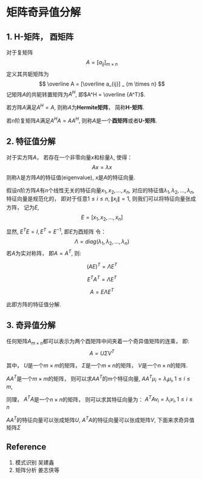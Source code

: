 # 矩阵奇异值分解

## 1. H-矩阵， 酉矩阵
对于复矩阵
$$
A = [a_{ij}] _ {m \times n}
$$
定义其共轭矩阵为 
$$
\overline A = [\overline a_{ij}] _ {m \times n}
$$
记矩阵$A$的共轭转置矩阵为$A^H$, 即$A^H = \overline {A^T}$.

若方阵$A$满足$A^H = A$, 则称$A$为**Hermite矩阵**， 简称**H-矩阵**.

若$n$阶复矩阵$A$满足$A^HA=AA^H$, 则称$A$是一个**酉矩阵**或者**U-矩阵**.

## 2. 特征值分解
对于实方阵$A$， 若存在一个非零向量$x$和标量$\lambda$, 使得：
$$
Ax = \lambda x
$$
则称$\lambda$是方阵$A$的特征值(eigenvalue), $x$是$A$的特征向量.

假设$n$阶方阵$A$有$n$个线性无关的特征向量$x_1, x_2, ..., x_n$, 对应的特征值$\lambda_1, \lambda_2, ..., \lambda_n$, 特征向量是规范化的， 即对于任意$1 \leq i \leq n, \lVert x_i \rVert = 1$, 则我们可以将特征向量张成方阵， 记为$E$, 
$$
E = [x_1, x_2, ..., x_n]
$$

显然, $E^TE = I, E^T = E^{-1}$, 即$E$为酉矩阵
令：
$$
\Lambda = diag(\lambda_1, \lambda_2, ..., \lambda_n)
$$
若$A$为实对称阵， 即$A = A^T$, 则:

$$
(AE)^T = \Lambda E^T
$$

$$
E^TA^T = \Lambda E^T
$$

$$
A = E \Lambda E^T
$$

此即方阵的特征值分解.

## 3. 奇异值分解
任何矩阵$A_{m \times n}$都可以表示为两个酉矩阵中间夹着一个奇异值矩阵的连乘， 即:
$$
A = U \Sigma V^T
$$

其中， $U$是一个$m \times m$的矩阵， $\Sigma$是一个$m \times n$的矩阵， $V$是一个$n \times n$的矩阵.

$AA^T$是一个$m \times m$的矩阵， 则可以求$AA^T$的m个特征向量, $AA^T \mu_i = \lambda_i \mu_i, 1 \leq i \leq m$,

同理， $A^TA$是一个$n \times n$的矩阵， 则可以求其特征向量为： $A^TA v_i = \lambda_i v_i, 1 \leq i \leq n$

$AA^T$的特征向量可以张成矩阵$U$, $A^TA$的特征向量可以张成矩阵$V$, 下面来求奇异值矩阵$\Sigma$
## Reference
1. 模式识别  吴建鑫
2. 矩阵分析 姜志侠等
